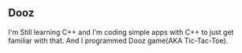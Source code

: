 ## Dooz
I'm Still learning C++ and I'm coding simple apps with C++ to just get familiar with that.
And I programmed Dooz game(AKA Tic-Tac-Toe).

